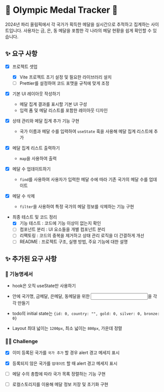 # 🏅 Olympic Medal Tracker 🏅

2024년 파리 올림픽에서 각 국가가 획득한 메달을 실시간으로 추적하고 집계하는 사이트입니다. 사용자는 금, 은, 동 메달을 포함한 각 나라의 메달 현황을 쉽게 확인할 수 있습니다.

## ✨ 요구 사항

- [x] 프로젝트 셋업

  - [x] Vite 프로젝트 초기 설정 및 필요한 라이브러리 설치
  - [ ] Prettier를 설정하여 코드 포맷을 규칙에 맞게 조정

- [x] 기본 UI 레이아웃 작성하기

  - 메달 집계 결과를 표시할 기본 UI 구성
  - 입력 폼 및 메달 리스트를 포함한 레이아웃 디자인

- [x] 상태 관리와 메달 집계 추가 기능 구현

  - 국가 이름과 메달 수를 입력하여 `useState` 훅을 사용해 메달 집계 리스트에 추가

- [x] 메달 집계 리스트 출력하기

  - `map`을 사용하여 출력

- [x] 메달 수 업데이트하기

  - `find`를 사용하여 사용자가 입력한 메달 수에 따라 기존 국가의 메달 수를 업데이트

- [x] 메달 수 삭제

  - `filter`을 사용하여 특정 국가의 메달 정보를 삭제하는 기능 구현

- 최종 테스트 및 코드 정리
  - [x] 기능 테스트 : 코드에 기능 이상이 없는지 확인
  - [ ] 컴포넌트 분리 : UI 요소들을 개별 컴포넌트 분리
  - [ ] 리팩토링 : 코드의 중복을 제거하고 상태 관리 로직을 더 간결하게 개선
  - [ ] README : 프로젝트 구조, 실행 방법, 주요 기능에 대한 설명

## ✨ 추가된 요구 사항

### 🎯 기능명세서

- hook은 오직 useState만 사용하기

- <form> 안에 국가명, 금메달, 은메달, 동메달을 위한 <input>을 각각 만들기

- todo의 initial state는 `{id: 0, country: "", gold: 0, silver: 0, bronze: 0}`

- Layout 최대 넓이는 `1200px`, 최소 넓이는 `800px`, 가운데 정렬

### 💪🏻 Challenge

- [x] 이미 등록된 국가를 `국가 추가` 할 경우 alert 경고 메세지 표시

- [x] 등록되지 않은 국가를 `업데이트` 할 때 alert 경고 메세지 표시

- [ ] 메달 수의 총합에 따라 국가 목록 정렬하는 기능 구현

- [ ] 로컬스토리지를 이용해 메달 정보 저장 및 초기화 구현
